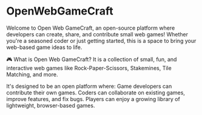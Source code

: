 # OpenWebGameCraft
Welcome to Open Web GameCraft, an open-source platform where developers can create, share, and contribute small web games! Whether you're a seasoned coder or just getting started, this is a space to bring your web-based game ideas to life.

🎮 What is Open Web GameCraft?
It is a collection of small, fun, and interactive web games like Rock-Paper-Scissors, Stakemines, Tile Matching, and more. 


It's designed to be an open platform where:
Game developers can contribute their own games.
Coders can collaborate on existing games, improve features, and fix bugs.
Players can enjoy a growing library of lightweight, browser-based games.
